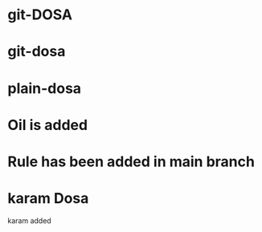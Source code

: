 # git-DOSA
# git-dosa
# plain-dosa
# Oil is added
# Rule has been added in main branch 
# karam Dosa 
  karam added
  
